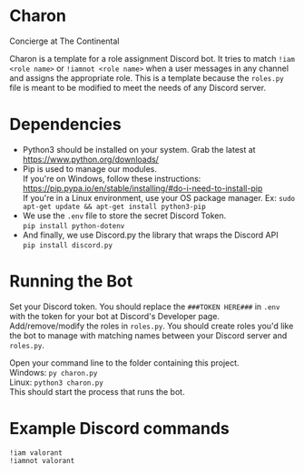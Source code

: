 # Charon
Concierge at The Continental

Charon is a template for a role assignment Discord bot. It tries to match `!iam <role name>` or `!iamnot <role name>` when a user messages in
any channel and assigns the appropriate role. This is a template because the `roles.py` file is meant to be modified to meet the needs of
any Discord server.

# Dependencies
* Python3 should be installed on your system. Grab the latest at https://www.python.org/downloads/
* Pip is used to manage our modules.  <br />
  If you're on Windows, follow these instructions: https://pip.pypa.io/en/stable/installing/#do-i-need-to-install-pip  <br />
  If you're in a Linux environment, use your OS package manager. Ex: `sudo apt-get update && apt-get install python3-pip`  <br />
* We use the `.env` file to store the secret Discord Token.  <br />
  `pip install python-dotenv`
* And finally, we use Discord.py the library that wraps the Discord API  <br />
  `pip install discord.py`

# Running the Bot
Set your Discord token. You should replace the `###TOKEN HERE###` in `.env` with the token for your bot at Discord's Developer page.
Add/remove/modify the roles in `roles.py`. You should create roles you'd like the bot to manage with matching names between your Discord server
and `roles.py`.

Open your command line to the folder containing this project.  <br />
Windows: `py charon.py`  <br />
Linux: `python3 charon.py`  <br />
This should start the process that runs the bot.
 
# Example Discord commands
`!iam valorant`  <br />
`!iamnot valorant`

